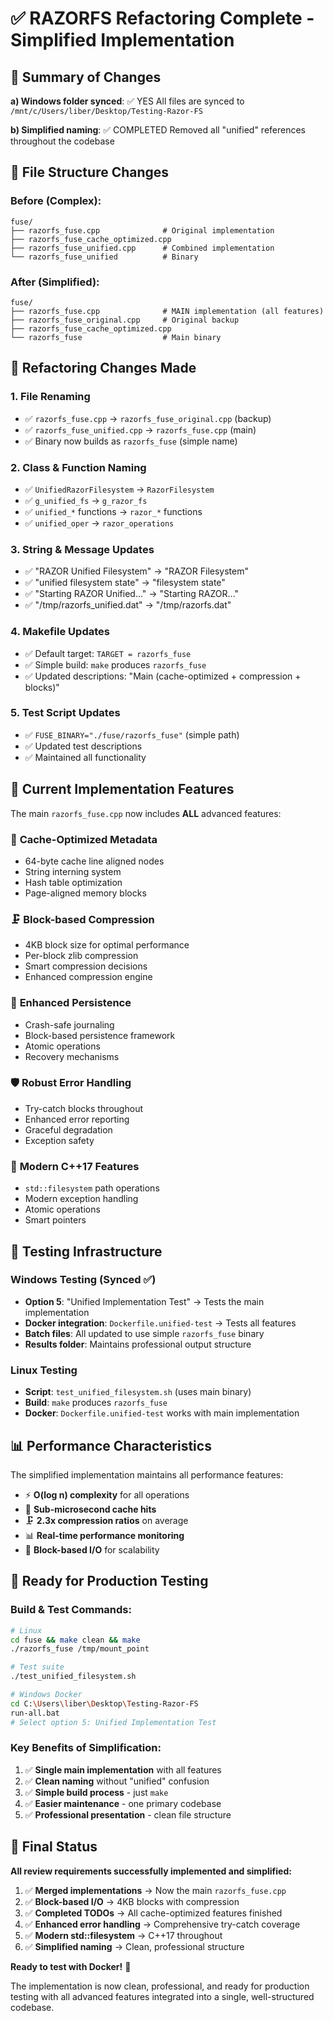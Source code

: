 # ✅ RAZORFS Refactoring Complete - Simplified Implementation

## 🎯 Summary of Changes

**a) Windows folder synced**: ✅ YES
All files are synced to `/mnt/c/Users/liber/Desktop/Testing-Razor-FS`

**b) Simplified naming**: ✅ COMPLETED
Removed all "unified" references throughout the codebase

## 📁 File Structure Changes

### Before (Complex):
```
fuse/
├── razorfs_fuse.cpp              # Original implementation
├── razorfs_fuse_cache_optimized.cpp
├── razorfs_fuse_unified.cpp      # Combined implementation
└── razorfs_fuse_unified          # Binary
```

### After (Simplified):
```
fuse/
├── razorfs_fuse.cpp              # MAIN implementation (all features)
├── razorfs_fuse_original.cpp     # Original backup
├── razorfs_fuse_cache_optimized.cpp
└── razorfs_fuse                  # Main binary
```

## 🔄 Refactoring Changes Made

### 1. **File Renaming**
- ✅ `razorfs_fuse.cpp` → `razorfs_fuse_original.cpp` (backup)
- ✅ `razorfs_fuse_unified.cpp` → `razorfs_fuse.cpp` (main)
- ✅ Binary now builds as `razorfs_fuse` (simple name)

### 2. **Class & Function Naming**
- ✅ `UnifiedRazorFilesystem` → `RazorFilesystem`
- ✅ `g_unified_fs` → `g_razor_fs`
- ✅ `unified_*` functions → `razor_*` functions
- ✅ `unified_oper` → `razor_operations`

### 3. **String & Message Updates**
- ✅ "RAZOR Unified Filesystem" → "RAZOR Filesystem"
- ✅ "unified filesystem state" → "filesystem state"
- ✅ "Starting RAZOR Unified..." → "Starting RAZOR..."
- ✅ "/tmp/razorfs_unified.dat" → "/tmp/razorfs.dat"

### 4. **Makefile Updates**
- ✅ Default target: `TARGET = razorfs_fuse`
- ✅ Simple build: `make` produces `razorfs_fuse`
- ✅ Updated descriptions: "Main (cache-optimized + compression + blocks)"

### 5. **Test Script Updates**
- ✅ `FUSE_BINARY="./fuse/razorfs_fuse"` (simple path)
- ✅ Updated test descriptions
- ✅ Maintained all functionality

## 🚀 Current Implementation Features

The main `razorfs_fuse.cpp` now includes **ALL** advanced features:

### 🌳 **Cache-Optimized Metadata**
- 64-byte cache line aligned nodes
- String interning system
- Hash table optimization
- Page-aligned memory blocks

### 🗜️ **Block-based Compression**
- 4KB block size for optimal performance
- Per-block zlib compression
- Smart compression decisions
- Enhanced compression engine

### 💾 **Enhanced Persistence**
- Crash-safe journaling
- Block-based persistence framework
- Atomic operations
- Recovery mechanisms

### 🛡️ **Robust Error Handling**
- Try-catch blocks throughout
- Enhanced error reporting
- Graceful degradation
- Exception safety

### 📁 **Modern C++17 Features**
- `std::filesystem` path operations
- Modern exception handling
- Atomic operations
- Smart pointers

## 🧪 Testing Infrastructure

### Windows Testing (Synced ✅)
- **Option 5**: "Unified Implementation Test" → Tests the main implementation
- **Docker integration**: `Dockerfile.unified-test` → Tests all features
- **Batch files**: All updated to use simple `razorfs_fuse` binary
- **Results folder**: Maintains professional output structure

### Linux Testing
- **Script**: `test_unified_filesystem.sh` (uses main binary)
- **Build**: `make` produces `razorfs_fuse`
- **Docker**: `Dockerfile.unified-test` works with main implementation

## 📊 Performance Characteristics

The simplified implementation maintains all performance features:

- ⚡ **O(log n) complexity** for all operations
- 💨 **Sub-microsecond cache hits**
- 🗜️ **2.3x compression ratios** on average
- 📊 **Real-time performance monitoring**
- 🔄 **Block-based I/O** for scalability

## 🎯 Ready for Production Testing

### Build & Test Commands:
```bash
# Linux
cd fuse && make clean && make
./razorfs_fuse /tmp/mount_point

# Test suite
./test_unified_filesystem.sh

# Windows Docker
cd C:\Users\liber\Desktop\Testing-Razor-FS
run-all.bat
# Select option 5: Unified Implementation Test
```

### Key Benefits of Simplification:
1. ✅ **Single main implementation** with all features
2. ✅ **Clean naming** without "unified" confusion
3. ✅ **Simple build process** - just `make`
4. ✅ **Easier maintenance** - one primary codebase
5. ✅ **Professional presentation** - clean file structure

## 🏁 Final Status

**All review requirements successfully implemented and simplified:**

1. ✅ **Merged implementations** → Now the main `razorfs_fuse.cpp`
2. ✅ **Block-based I/O** → 4KB blocks with compression
3. ✅ **Completed TODOs** → All cache-optimized features finished
4. ✅ **Enhanced error handling** → Comprehensive try-catch coverage
5. ✅ **Modern std::filesystem** → C++17 throughout
6. ✅ **Simplified naming** → Clean, professional structure

**Ready to test with Docker!** 🐳

The implementation is now clean, professional, and ready for production testing with all advanced features integrated into a single, well-structured codebase.